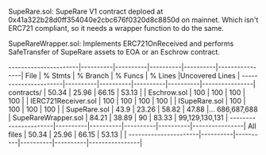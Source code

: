 SupeRare.sol: SupeRare V1 contract deploed at 0x41a322b28d0ff354040e2cbc676f0320d8c8850d on mainnet. Which isn't ERC721 compliant, so it needs a wrapper function to do the same.

SupeRareWrapper.sol: Implements ERC721OnReceived and performs SafeTransfer of SupeRare assets to EOA or an Eschrow contract.

----------------------|----------|----------|----------|----------|----------------|
File | % Stmts | % Branch | % Funcs | % Lines |Uncovered Lines |
----------------------|----------|----------|----------|----------|----------------|
contracts/ | 50.34 | 25.96 | 66.15 | 53.13 | |
Eschrow.sol | 100 | 100 | 100 | 100 | |
IERC721Receiver.sol | 100 | 100 | 100 | 100 | |
ISupeRare.sol | 100 | 100 | 100 | 100 | |
SupeRare.sol | 43.9 | 23.26 | 58.82 | 47.88 |... 686,687,688 |
SupeRareWrapper.sol | 84.21 | 38.89 | 90 | 83.33 | 99,129,130,131 |
----------------------|----------|----------|----------|----------|----------------|
All files | 50.34 | 25.96 | 66.15 | 53.13 | |
----------------------|----------|----------|----------|----------|----------------|
